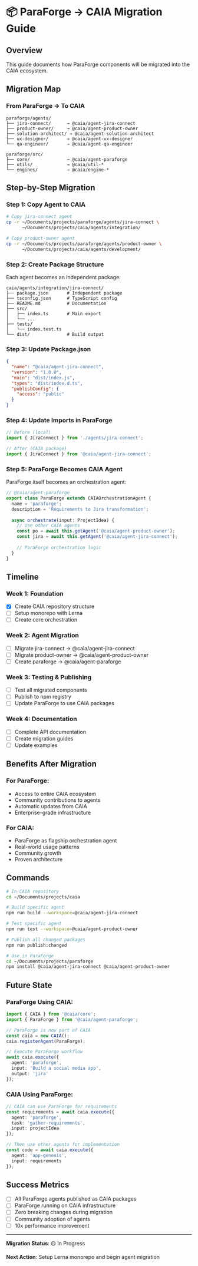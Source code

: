 # 📦 ParaForge → CAIA Migration Guide

## Overview
This guide documents how ParaForge components will be migrated into the CAIA ecosystem.

## Migration Map

### From ParaForge → To CAIA

```
paraforge/agents/
├── jira-connect/      → @caia/agent-jira-connect
├── product-owner/     → @caia/agent-product-owner
├── solution-architect/ → @caia/agent-solution-architect
├── ux-designer/       → @caia/agent-ux-designer
└── qa-engineer/       → @caia/agent-qa-engineer

paraforge/src/
├── core/              → @caia/agent-paraforge
├── utils/             → @caia/util-*
└── engines/           → @caia/engine-*
```

## Step-by-Step Migration

### Step 1: Copy Agent to CAIA
```bash
# Copy jira-connect agent
cp -r ~/Documents/projects/paraforge/agents/jira-connect \
      ~/Documents/projects/caia/agents/integration/

# Copy product-owner agent
cp -r ~/Documents/projects/paraforge/agents/product-owner \
      ~/Documents/projects/caia/agents/development/
```

### Step 2: Create Package Structure
Each agent becomes an independent package:

```
caia/agents/integration/jira-connect/
├── package.json       # Independent package
├── tsconfig.json      # TypeScript config
├── README.md          # Documentation
├── src/
│   ├── index.ts       # Main export
│   └── ...
├── tests/
│   └── index.test.ts
└── dist/              # Build output
```

### Step 3: Update Package.json
```json
{
  "name": "@caia/agent-jira-connect",
  "version": "1.0.0",
  "main": "dist/index.js",
  "types": "dist/index.d.ts",
  "publishConfig": {
    "access": "public"
  }
}
```

### Step 4: Update Imports in ParaForge
```typescript
// Before (local)
import { JiraConnect } from './agents/jira-connect';

// After (CAIA package)
import { JiraConnect } from '@caia/agent-jira-connect';
```

### Step 5: ParaForge Becomes CAIA Agent
ParaForge itself becomes an orchestration agent:

```typescript
// @caia/agent-paraforge
export class ParaForge extends CAIAOrchestrationAgent {
  name = 'paraforge';
  description = 'Requirements to Jira transformation';
  
  async orchestrate(input: ProjectIdea) {
    // Use other CAIA agents
    const po = await this.getAgent('@caia/agent-product-owner');
    const jira = await this.getAgent('@caia/agent-jira-connect');
    
    // ParaForge orchestration logic
  }
}
```

## Timeline

### Week 1: Foundation
- [x] Create CAIA repository structure
- [ ] Setup monorepo with Lerna
- [ ] Create core orchestration

### Week 2: Agent Migration
- [ ] Migrate jira-connect → @caia/agent-jira-connect
- [ ] Migrate product-owner → @caia/agent-product-owner
- [ ] Create paraforge → @caia/agent-paraforge

### Week 3: Testing & Publishing
- [ ] Test all migrated components
- [ ] Publish to npm registry
- [ ] Update ParaForge to use CAIA packages

### Week 4: Documentation
- [ ] Complete API documentation
- [ ] Create migration guides
- [ ] Update examples

## Benefits After Migration

### For ParaForge:
- Access to entire CAIA ecosystem
- Community contributions to agents
- Automatic updates from CAIA
- Enterprise-grade infrastructure

### For CAIA:
- ParaForge as flagship orchestration agent
- Real-world usage patterns
- Community growth
- Proven architecture

## Commands

```bash
# In CAIA repository
cd ~/Documents/projects/caia

# Build specific agent
npm run build --workspace=@caia/agent-jira-connect

# Test specific agent
npm run test --workspace=@caia/agent-product-owner

# Publish all changed packages
npm run publish:changed

# Use in ParaForge
cd ~/Documents/projects/paraforge
npm install @caia/agent-jira-connect @caia/agent-product-owner
```

## Future State

### ParaForge Using CAIA:
```typescript
import { CAIA } from '@caia/core';
import { ParaForge } from '@caia/agent-paraforge';

// ParaForge is now part of CAIA
const caia = new CAIA();
caia.registerAgent(ParaForge);

// Execute ParaForge workflow
await caia.execute({
  agent: 'paraforge',
  input: 'Build a social media app',
  output: 'jira'
});
```

### CAIA Using ParaForge:
```typescript
// CAIA can use ParaForge for requirements
const requirements = await caia.execute({
  agent: 'paraforge',
  task: 'gather-requirements',
  input: projectIdea
});

// Then use other agents for implementation
const code = await caia.execute({
  agent: 'app-genesis',
  input: requirements
});
```

## Success Metrics

- [ ] All ParaForge agents published as CAIA packages
- [ ] ParaForge running on CAIA infrastructure
- [ ] Zero breaking changes during migration
- [ ] Community adoption of agents
- [ ] 10x performance improvement

---

**Migration Status**: 🟡 In Progress

**Next Action**: Setup Lerna monorepo and begin agent migration